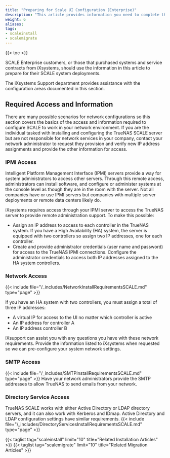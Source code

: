 ```yaml
---
title: "Preparing for Scale UI Configuration (Enterprise)"
description: "This article provides information you need to complete the SCALE Enterprise configuration using the SCALE UI."
weight: 6
aliases:
tags:
- scaleinstall
- scalemigrate
---
```



{{< toc >}}


SCALE Enterprise customers, or those that purchased systems and service contracts from iXsystems, should use the information in this article to prepare for their SCALE system deployments. 

The iXsystems Support department provides assistance with the configuration areas documented in this section.

## Required Access and Information
There are many possible scenarios for network configurations so this section covers the basics of the access and information required to configure SCALE to work in your network environment. 
If you are the individual tasked with installing and configuring the TrueNAS SCALE server but are not responsible for network services in your company, contact your network administrator to request they provision and verify new IP address assignments and provide the other information for access.

### IPMI Access
Intelligent Platform Management Interface (IPMI) servers provide a way for system administrators to access other servers. Through this remote access, administrators can install software, and configure or administer systems at the console level as though they are in the room with the server. 
Not all companies have or use IPMI servers but companies with multiple server deployments or remote data centers likely do.

iXsystems requires access through your IPMI server to access the TrueNAS server to provide remote administration support. 
To make this possible:

* Assign an IP address to access to each controller in the TrueNAS system. 
  If you have a High Availability (HA) system, the server is equipped with two controllers so assign two IP addresses, one for each controller.
* Create and provide administrator credentials (user name and password) for access to the TrueNAS IPMI connections. 
  Configure the administrator credentials to access both IP addresses assigned to the HA system controllers.

### Network Access
{{< include file="/_includes/NetworkInstallRequirementsSCALE.md" type="page" >}}

If you have an HA system with two controllers, you must assign a total of three IP addresses: 
* A virtual IP for access to the UI no matter which controller is active
* An IP address for controller A 
* An IP address controller B 

iXsupport can assist you with any questions you have with these network requirements. Provide the information listed to iXsystems when requested so we can pre-configure your system network settings.

### SMTP Access
{{< include file="/_includes/SMTPInstallRequirementsSCALE.md" type="page" >}}
Have your network administrators provide the SMTP addresses to allow TrueNAS to send emails from your network.

### Directory Service Access
TrueNAS SCALE works with either Active Directory or LDAP directory servers, and it can also work with Kerberos and IDmap. Active Directory and LDAP configuration settings have similar requirements.
{{< include file="/_includes/DirectoryServicesInstallRequirementsSCALE.md" type="page" >}}


{{< taglist tag="scaleinstall" limit="10" title="Related Installation Articles" >}}
{{< taglist tag="scalemigrate" limit="10" title="Related Migration Articles" >}}